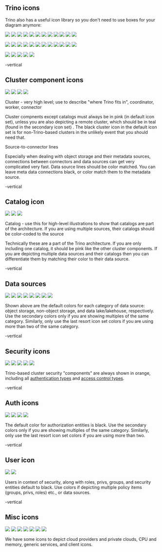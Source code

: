 ## Trino icons

Trino also has a useful icon library so you don't need to use boxes for your diagram anymore:

![](../../assets/icons/3-pink/trino-icons-dd00a1_authenticated-non-object.svg)  <!-- .element width="70vw" style="float: none;" title="Authenticated non-object storage" -->
![](../../assets/icons/3-pink/trino-icons-dd00a1_authenticated-object-storage.svg)  <!-- .element width="70vw" style="float: none;" title="Authenticated object storage" -->
![](../../assets/icons/3-pink/trino-icons-dd00a1_authenticated-session.svg)  <!-- .element width="70vw" style="float: none;" title="Authenticated session" -->
![](../../assets/icons/3-pink/trino-icons-dd00a1_authorized-client.svg)  <!-- .element width="70vw" style="float: none;" title="Authorized client" -->
![](../../assets/icons/3-pink/trino-icons-dd00a1_browser-chart.svg)  <!-- .element width="70vw" style="float: none;" title="Browser chart" -->
![](../../assets/icons/3-pink/trino-icons-dd00a1_catalog.svg)  <!-- .element width="70vw" style="float: none;" title="Catalog" -->
![](../../assets/icons/3-pink/trino-icons-dd00a1_cli.svg)  <!-- .element width="70vw" style="float: none;" title="CLI" -->
![](../../assets/icons/3-pink/trino-icons-dd00a1_cloud-provider.svg)  <!-- .element width="70vw" style="float: none;" title="Cloud Provider" -->
![](../../assets/icons/3-pink/trino-icons-dd00a1_cluster.svg)  <!-- .element width="70vw" style="float: none;" title="Cluster" -->
![](../../assets/icons/3-pink/trino-icons-dd00a1_connector.svg)  <!-- .element width="70vw" style="float: none;" title="Connector" -->
![](../../assets/icons/3-pink/trino-icons-dd00a1_coordinator.svg)  <!-- .element width="70vw" style="float: none;" title="Coordinator" -->
![](../../assets/icons/3-pink/trino-icons-dd00a1_cpu.svg)  <!-- .element width="70vw" style="float: none;" title="CPU" -->

![](../../assets/icons/3-pink/trino-icons-dd00a1_data-entity.svg)  <!-- .element width="70vw" style="float: none;" title="Data entity" -->
![](../../assets/icons/3-pink/trino-icons-dd00a1_data-lake.svg)  <!-- .element width="70vw" style="float: none;" title="Data lake" -->
![](../../assets/icons/3-pink/trino-icons-dd00a1_data-lakehouse.svg)  <!-- .element width="70vw" style="float: none;" title="Data lakehouse" -->
![](../../assets/icons/3-pink/trino-icons-dd00a1_data-warehouse.svg)  <!-- .element width="70vw" style="float: none;" title="Data warehouse" -->
![](../../assets/icons/3-pink/trino-icons-dd00a1_desktop-chart.svg)  <!-- .element width="70vw" style="float: none;" title="Desktop chart" -->
![](../../assets/icons/3-pink/trino-icons-dd00a1_generic-service.svg)  <!-- .element width="70vw" style="float: none;" title="Generic service" -->
![](../../assets/icons/3-pink/trino-icons-dd00a1_group.svg)  <!-- .element width="70vw" style="float: none;" title="Group" -->
![](../../assets/icons/3-pink/trino-icons-dd00a1_memory.svg)  <!-- .element width="70vw" style="float: none;" title="Memory" -->
![](../../assets/icons/3-pink/trino-icons-dd00a1_non-object.svg)  <!-- .element width="70vw" style="float: none;" title="Non-object storage" -->
![](../../assets/icons/3-pink/trino-icons-dd00a1_object-storage.svg)  <!-- .element width="70vw" style="float: none;" title="Object storage" -->
![](../../assets/icons/3-pink/trino-icons-dd00a1_private-cloud.svg)  <!-- .element width="70vw" style="float: none;" title="Private cloud" -->
![](../../assets/icons/3-pink/trino-icons-dd00a1_privilege.svg)  <!-- .element width="70vw" style="float: none;" title="Privilege" -->

![](../../assets/icons/3-pink/trino-icons-dd00a1_rbac-provider.svg)  <!-- .element width="70vw" style="float: none;" title="RBAC Provider" -->
![](../../assets/icons/3-pink/trino-icons-dd00a1_role.svg)  <!-- .element width="70vw" style="float: none;" title="Role" -->
![](../../assets/icons/3-pink/trino-icons-dd00a1_shared-secret.svg)  <!-- .element width="70vw" style="float: none;" title="Shared secret" -->
![](../../assets/icons/3-pink/trino-icons-dd00a1_user.svg)  <!-- .element width="70vw" style="float: none;" title="User" -->
![](../../assets/icons/3-pink/trino-icons-dd00a1_worker.svg)  <!-- .element width="70vw" style="float: none;" title="Worker" -->

-vertical

## Cluster component icons

![](../../assets/icons/3-pink/trino-icons-dd00a1_cluster.svg)  <!-- .element width="70vw" style="float: none;" title="Cluster" -->
![](../../assets/icons/3-pink/trino-icons-dd00a1_coordinator.svg)  <!-- .element width="70vw" style="float: none;" title="Coordinator" -->
![](../../assets/icons/3-pink/trino-icons-dd00a1_worker.svg)  <!-- .element width="70vw" style="float: none;" title="Worker" -->
![](../../assets/icons/3-pink/trino-icons-dd00a1_connector.svg)  <!-- .element width="70vw" style="float: none;" title="Connector" -->

Cluster - very high level; use to describe "where Trino fits in", coordinator, worker, connector

Cluster compnents except catalogs must always be in pink (in default icon set), unless you are also depicting a remote cluster, which should be in teal (found in the secondary icon set) . The black cluster icon in the default icon set is for non-Trino-based clusters in the unlikely event that you should need that.

Source-to-connector lines

Especially when dealing with object storage and their metadata sources, connections between connectors and data sources can get very complicated very fast. Data source lines should be
color matched. You can leave meta data connections black, or color match them to the metadata source. 

-vertical

## Catalog icon

![](../../assets/icons/3-pink/trino-icons-dd00a1_catalog.svg)  <!-- .element width="100vw" style="float: none;" title="Catalog" -->
![](../../assets/icons/4-orange/trino-icons-f88600_catalog.svg)  <!-- .element width="100vw" style="float: none;" title="Catalog" -->
![](../../assets/icons/5-yellow/trino-icons-f8b600_catalog.svg)  <!-- .element width="100vw" style="float: none;" title="Catalog" -->

Catalog - use this for high-level  illustrations to show that catalogs are part of the architecture. If you are using multiple sources, their catalogs should be color-coded to the source

Technically these are a part of the Trino architecture. If you are only including one catalog, it should be pink like the other 
cluster components. If you are depicting multiple data sources and their catalogs then you can differentiate them by matching 
their color to their data source.

-vertical

## Data sources 

![](../../assets/icons/1-dark-blue/trino-icons-000033_catalog.svg)  <!-- .element width="100vw" style="float: none;" title="Catalog" -->
![](../../assets/icons/1-dark-blue/trino-icons-000033_non-object.svg)  <!-- .element width="70vw" style="float: none;" title="Non-object storage" -->
![](../../assets/icons/2-cobalt-blue/trino-icons-001c93_catalog.svg)  <!-- .element width="100vw" style="float: none;" title="Catalog" -->
![](../../assets/icons/2-cobalt-blue/trino-icons-001c93_object-storage.svg)  <!-- .element width="70vw" style="float: none;" title="Object storage" -->
![](../../assets/icons/3-pink/trino-icons-dd00a1_catalog.svg)  <!-- .element width="100vw" style="float: none;" title="Catalog" -->
![](../../assets/icons/3-pink/trino-icons-dd00a1_data-lake.svg)  <!-- .element width="70vw" style="float: none;" title="Data lake" -->
![](../../assets/icons/3-pink/trino-icons-dd00a1_data-lakehouse.svg)  <!-- .element width="70vw" style="float: none;" title="Data lakehouse" -->
![](../../assets/icons/3-pink/trino-icons-dd00a1_data-warehouse.svg)  <!-- .element width="70vw" style="float: none;" title="Data warehouse" -->

<!-- .element style="background-color: #ffffff88;" -->

Shown above are the default colors for each category of data source: object storage, non-object storage, and data lake/lakehouse, respectively. 
Use the secondary colors only if you are showing multiples of the same category. Similarly, only use the last resort icon set colors if you 
are using more than two of the same category.

-vertical

## Security icons

![](../../assets/icons/4-orange/trino-icons-f88600_authenticated-session.svg)  <!-- .element width="70vw" style="float: none;" title="Authenticated session" -->
![](../../assets/icons/4-orange/trino-icons-f88600_shared-secret.svg)  <!-- .element width="70vw" style="float: none;" title="Shared secret" -->
![](../../assets/icons/4-orange/trino-icons-f88600_rbac-provider.svg)  <!-- .element width="70vw" style="float: none;" title="RBAC provider" -->
![](../../assets/icons/4-orange/trino-icons-f88600_authenticated-non-object.svg)  <!-- .element width="70vw" style="float: none;" title="Authenticated non-object storage" -->
![](../../assets/icons/4-orange/trino-icons-f88600_authenticated-object-storage.svg)  <!-- .element width="70vw" style="float: none;" title="Authenticated object storage" -->

Trino-based cluster security "components" are always shown in orange, including all 
[authentication types](https://trino.io/docs/current/security/authentication-types.html) and 
[access control types](https://trino.io/docs/current/security.html#access-control).

-vertical

## Auth icons

![](../../assets/icons/0-black/trino-icons-212121_user.svg)  <!-- .element width="70vw" style="float: none;" title="User" -->
![](../../assets/icons/0-black/trino-icons-212121_authorized-client.svg)  <!-- .element width="70vw" style="float: none;" title="Authorized client" -->
![](../../assets/icons/0-black/trino-icons-212121_role.svg)  <!-- .element width="70vw" style="float: none;" title="Role" -->
![](../../assets/icons/0-black/trino-icons-212121_privilege.svg)  <!-- .element width="70vw" style="float: none;" title="Privilege" -->

<!-- .element style="background-color: #ffffff88;" -->

The default color for authorization entities is black. Use the secondary colors only if you are showing multiples of the same category. Similarly, only use the last resort icon set colors if you are using more than two.

-vertical

## User icon

![](../../assets/icons/0-black/trino-icons-212121_user.svg)  <!-- .element width="200vw" title="User" -->
![](../../assets/icons/3-pink/trino-icons-dd00a1_user.svg)  <!-- .element width="200vw" title="User" -->

<!-- .element style="background-color: #ffffff88;" -->

Users in context of security, along with roles, privs, groups, and security entities default to black. Use colors if depicting 
multiple policy items (groups, privs, roles) etc., or data sources.

-vertical

## Misc icons

![](../../assets/icons/3-pink/trino-icons-dd00a1_cloud-provider.svg)  <!-- .element width="70vw" style="float: none;" title="Cloud Provider"  -->
![](../../assets/icons/3-pink/trino-icons-dd00a1_private-cloud.svg)  <!-- .element width="70vw" style="float: none;" title="Private cloud"  -->
![](../../assets/icons/3-pink/trino-icons-dd00a1_cpu.svg)  <!-- .element width="70vw" style="float: none;" title="CPU"  -->
![](../../assets/icons/3-pink/trino-icons-dd00a1_memory.svg)  <!-- .element width="70vw" style="float: none;" title="Memory"  -->
![](../../assets/icons/3-pink/trino-icons-dd00a1_generic-service.svg)  <!-- .element width="70vw" style="float: none;" title="Generic service"  -->
![](../../assets/icons/3-pink/trino-icons-dd00a1_desktop-chart.svg)  <!-- .element width="70vw" style="float: none;" title="Desktop chart"  -->
![](../../assets/icons/3-pink/trino-icons-dd00a1_cli.svg)  <!-- .element width="70vw" style="float: none;" title="CLI"  -->

We have some icons to depict cloud providers and private clouds, CPU and memory, generic services, and client icons.
